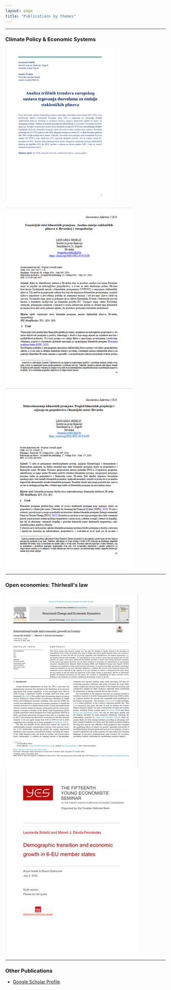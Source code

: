 ```yaml
---
layout: page
title: "Publications by themes"
---
```

---
### **Climate Policy & Economic Systems**

[![1](assets/eu_ets.png)](https://hrcak.srce.hr/file/465846) 

[![2](assets/tranz.png)](https://morepress.unizd.hr/journals/index.php/oeconomicajadertina/article/view/4433)[![3](assets/makro.png)](https://morepress.unizd.hr/journals/index.php/oeconomicajadertina/article/view/4434)

---

### **Open economies: Thirlwall's law**

[![4](assets/sced.png)](https://pdf.sciencedirectassets.com/271719/1-s2.0-S0954349X23X00058/1-s2.0-S0954349X23001492/main.pdf?X-Amz-Security-Token=IQoJb3JpZ2luX2VjEIP%2F%2F%2F%2F%2F%2F%2F%2F%2F%2FwEaCXVzLWVhc3QtMSJGMEQCIDYIxsrVXsSwpx9TsyD2ZHZ%2F7EvoYaY4AivcMZugbpOpAiBwl%2B9LD2vuIVvd3Nm2V%2B9CtvbcmUF607ZEIxCSXDOgCyqzBQhMEAUaDDA1OTAwMzU0Njg2NSIMbtEiafvdsv1GlqXeKpAFadR5wERz8%2BQZGpqHmjD3SEmaDzGVx20s0oIa6AX48w74ruEeg%2BEfvYE%2FDgnRlcwpg0L28C%2FU8DqF4tkpKX9ENfY1LF6nsxI42GVv8KmyhZWmlO6DkbteLJaxe6i80BrlP3Jb%2BRLf4X8sFDP35oGtl6fTQrBDvUGSgZTUCBjOEQW33AHyDqz%2BDuvzXJwo49WOUIWpFOxvEP4vNmyOz8FIQmymmf4e7NOenzYq%2BR4YXw%2Boic49I0Nu1Rspv6XQ4CWjbRBQypWjezOZdSGKNPsIIC0jihzL8ZW6Ghsi1t48jwJMgnr7oeoUpXML%2B7YIpySa7%2FDO1jEqmF3JR2niuDScY1tj2yEPniGVOWO5QScmbBb2isfulx9vkrscDbos9VOXrGOWeITqwcWXQPXfUYPqrCOZK1UguKz8FmuZDpWNnqYNY3HvXKEoSH8eU6lgyX4OAFkwpe0%2FxSjoJ5Iz41tlIvJruiTASDW7T1c8oJBVPO2kViJz%2F8szQbNnrO8kFEnnp97gE0tCFlFiffNQrZBkJo6eCW04AF9ACZCazSbmdstHxGSzG2I%2FmNULYxxbriE8GQNwqBRUi2Ww3UbaqtyJzB6BdEek8hBl%2FVVySkUWPOfprh%2F0deInFqfzC%2BX2j5O476%2Fg60713T8XKTxBVsDC6yzIx0%2FaeuXakBgTxOuWG8KQlUOVq%2BHUtn0XZzJhJXOpFk3zFVCfNblPTdXlKua8rjp88hL4Qfcqhi67kgzM%2BBRIGRKmDIWsfYkclamJqQFhyBncK4GM89vaBTUkRNGVsDKcSYYihk78V%2FVKbGbtfTlBqPLsPEmnvK%2BWgdDFJ08j7NgxYAcqVMgGuInJrGkjEy0J2WdX%2FayudxkyRvcrYbEwlZOHuwY6sgFgUgDHjCwcqtuW%2FRg%2FVIzg%2BYRJJCEMhOYyqZi4c7bZQXdrv0KFw6xlyWOCiBpe1cWAfjSZWm61RKkVE4kUerzGoZoSbph9NkD1AlquXeBSxFVmzU%2FSkgEpmT3IsQgVbC0PwcbJOzWVd65ywCJ2dyIGCoV6Dv%2Bsw87eVej0ByFDate2I5MqoC9T8IUkktgG%2BOI6gMx%2FzHcqr7fO4zJVfaxAnXJOSMtSrj6j4EAZf0GfkfAS&X-Amz-Algorithm=AWS4-HMAC-SHA256&X-Amz-Date=20241217T194225Z&X-Amz-SignedHeaders=host&X-Amz-Expires=300&X-Amz-Credential=ASIAQ3PHCVTY3DHPD2IH%2F20241217%2Fus-east-1%2Fs3%2Faws4_request&X-Amz-Signature=6c3c33a2b724b82cf3604329eacf8db48c932f34ddb82d99fb21546bc8018e8f&hash=c6100215ac21bc2928b3a3dcecb53d9faf2d8378ba3f77b7674c7a4ac3683c6a&host=68042c943591013ac2b2430a89b270f6af2c76d8dfd086a07176afe7c76c2c61&pii=S0954349X23001492&tid=spdf-2520946c-a15e-462e-afa6-1df2f6cdb6e6&sid=300cddb0910b0440c72a4b2492712070b46egxrqb&type=client&tsoh=d3d3LnNjaWVuY2VkaXJlY3QuY29t&ua=0a175903515f575253&rr=8f39656d9a14ec1e&cc=hr) [![5](assets/demo.png)](https://www.hnb.hr/documents/20182/4135487/srdelic-davila-fernandez.pdf/a2981882-20a2-12a9-f316-333a0d29d2af?t=1655983994673)

---

### **Other Publications**

- [Google Scholar Profile](https://scholar.google.com/citations?user=EH07ckMAAAAJ&hl=en)
